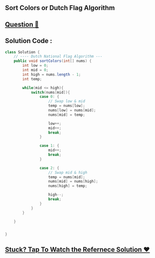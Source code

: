 ## Sort Colors or Dutch Flag Algorithm
## [Question 🦋](https://leetcode.com/problems/sort-colors/)

## Solution Code :

```java
class Solution {
    // ---- Dutch National Flag Algorithm ---
    public void sortColors(int[] nums) {
        int low = 0;
        int mid = 0;
        int high = nums.length - 1;
        int temp;

        while(mid <= high){
            switch(nums[mid]){
                case 0: {
                    // Swap low & mid
                    temp = nums[low];
                    nums[low] = nums[mid];
                    nums[mid] = temp;

                    low++;
                    mid++;
                    break;
                }

                case 1: {
                    mid++;
                    break;
                }

                case 2: {
                    // Swap mid & high
                    temp = nums[mid];
                    nums[mid] = nums[high];
                    nums[high] = temp;

                    high--;
                    break;
                }
            }
        }

    }


}
```

## [Stuck? Tap To Watch the Refernece Solution ❤](https://www.youtube.com/watch?v=oaVa-9wmpns&list=PLgUwDviBIf0rPG3Ictpu74YWBQ1CaBkm2&index=3)